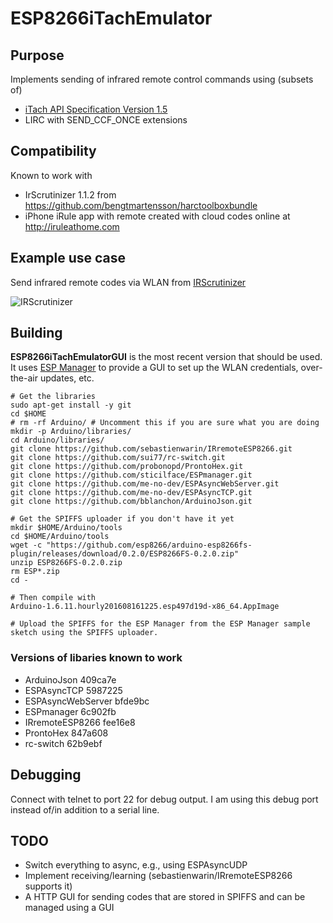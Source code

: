 # ESP8266iTachEmulator

## Purpose

Implements sending of infrared remote control commands using (subsets of)
* [iTach API Specification Version 1.5](http://www.globalcache.com/files/docs/API-iTach.pdf)
* LIRC with SEND_CCF_ONCE extensions

## Compatibility

Known to work with
* IrScrutinizer 1.1.2 from https://github.com/bengtmartensson/harctoolboxbundle
* iPhone iRule app with remote created with cloud codes online at http://iruleathome.com

## Example use case

Send infrared remote codes via WLAN from [IRScrutinizer](https://github.com/bengtmartensson/harctoolboxbundle)

![IRScrutinizer](http://www.hifi-remote.com/wiki/images/7/77/Irscrutinizer_F9.png)

## Building

**ESP8266iTachEmulatorGUI** is the most recent version that should be used. It uses [ESP Manager](https://github.com/sticilface/ESPmanager) to provide a GUI to set up the WLAN credentials, over-the-air updates, etc.


```
# Get the libraries
sudo apt-get install -y git
cd $HOME
# rm -rf Arduino/ # Uncomment this if you are sure what you are doing
mkdir -p Arduino/libraries/
cd Arduino/libraries/
git clone https://github.com/sebastienwarin/IRremoteESP8266.git
git clone https://github.com/sui77/rc-switch.git
git clone https://github.com/probonopd/ProntoHex.git
git clone https://github.com/sticilface/ESPmanager.git
git clone https://github.com/me-no-dev/ESPAsyncWebServer.git
git clone https://github.com/me-no-dev/ESPAsyncTCP.git
git clone https://github.com/bblanchon/ArduinoJson.git

# Get the SPIFFS uploader if you don't have it yet
mkdir $HOME/Arduino/tools
cd $HOME/Arduino/tools
wget -c "https://github.com/esp8266/arduino-esp8266fs-plugin/releases/download/0.2.0/ESP8266FS-0.2.0.zip"
unzip ESP8266FS-0.2.0.zip
rm ESP*.zip
cd -

# Then compile with
Arduino-1.6.11.hourly201608161225.esp497d19d-x86_64.AppImage

# Upload the SPIFFS for the ESP Manager from the ESP Manager sample sketch using the SPIFFS uploader.
```

### Versions of libaries known to work

* ArduinoJson 409ca7e
* ESPAsyncTCP 5987225
* ESPAsyncWebServer bfde9bc
* ESPmanager 6c902fb
* IRremoteESP8266 fee16e8
* ProntoHex 847a608
* rc-switch 62b9ebf

## Debugging

Connect with telnet to port 22 for debug output. I am using this debug port instead of/in addition to a serial line.

## TODO

* Switch everything to async, e.g., using ESPAsyncUDP
* Implement receiving/learning (sebastienwarin/IRremoteESP8266 supports it)
* A HTTP GUI for sending codes that are stored in SPIFFS and can be managed using a GUI

